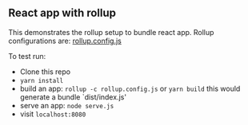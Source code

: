 ## React app with rollup

This demonstrates the rollup setup to bundle react app.
Rollup configurations are: [rollup.config.js](./rollup.config.js)


To test run:
- Clone this repo
- `yarn install`
- build an app: `rollup -c rollup.config.js` or `yarn build` this would generate a bundle `dist/index.js'
- serve an app: `node serve.js`
- visit `localhost:8080`

